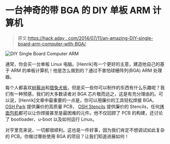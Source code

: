 # 一台神奇的带 BGA 的 DIY 单板 ARM 计算机

> 原文:[https://hack aday . com/2014/07/11/an-amazing-DIY-single-board-arm-computer-with-BGA/](https://hackaday.com/2014/07/11/an-amazing-diy-single-board-arm-computer-with-bga/)

![DIY Single Board Computer ARM](../Images/e78160a5bb1868247dafc3ad8670241f.png)

通常，你会买一台单板 Linux 电脑。[Henrik]有一个更好的主意，建造他自己的基于 ARM 的单板计算机！他是怎么做到的？通过不害怕球栅阵列(BGA) ARM 处理器。

每个人都喜欢[树莓派](http://www.raspberrypi.org/)和[猎兔犬板](http://beagleboard.org/)，但是买一些你可以制作的东西有什么乐趣呢？我们有一种预感，我们的大多数读者对 BGA 芯片敬而远之，这是有充分理由的。可以说，[Henrik]文章中最重要的一点是，你可以用廉价的工具轻松焊接 BGA。 [OSH Park](https://oshpark.com/) 提供廉价的高质量 PCB， [OSH Stencils](http://www.oshstencils.com/) 提供廉价的 Stencils，任何[烤面包机](http://hackaday.com/2014/06/16/reflow-oven-controller-with-graphic-lcd/)都可以让你焊接甚至是最困难的元件。他不仅回顾了 PCB 的构建，还讨论了 bootloader、u-boot 以及如何运行 Linux。

对亨里克来说，一切都很顺利。这也是一件好事，因为我们肯定不想调试如此复杂的 PCB。你做过哪些使用 BGA 的项目？让我们知道进展如何！